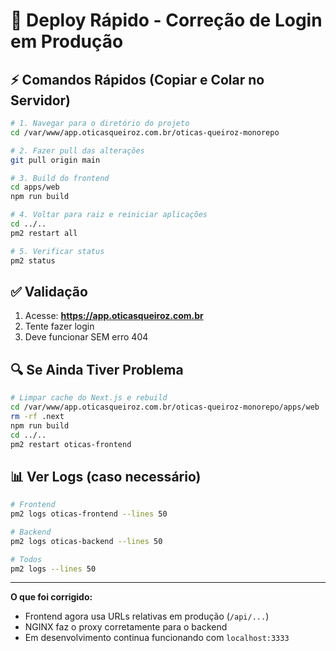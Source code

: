 # 🚀 Deploy Rápido - Correção de Login em Produção

## ⚡ Comandos Rápidos (Copiar e Colar no Servidor)

```bash
# 1. Navegar para o diretório do projeto
cd /var/www/app.oticasqueiroz.com.br/oticas-queiroz-monorepo

# 2. Fazer pull das alterações
git pull origin main

# 3. Build do frontend
cd apps/web
npm run build

# 4. Voltar para raiz e reiniciar aplicações
cd ../..
pm2 restart all

# 5. Verificar status
pm2 status
```

## ✅ Validação

1. Acesse: **https://app.oticasqueiroz.com.br**
2. Tente fazer login
3. Deve funcionar SEM erro 404

## 🔍 Se Ainda Tiver Problema

```bash
# Limpar cache do Next.js e rebuild
cd /var/www/app.oticasqueiroz.com.br/oticas-queiroz-monorepo/apps/web
rm -rf .next
npm run build
cd ../..
pm2 restart oticas-frontend
```

## 📊 Ver Logs (caso necessário)

```bash
# Frontend
pm2 logs oticas-frontend --lines 50

# Backend  
pm2 logs oticas-backend --lines 50

# Todos
pm2 logs --lines 50
```

---

**O que foi corrigido:**
- Frontend agora usa URLs relativas em produção (`/api/...`)
- NGINX faz o proxy corretamente para o backend
- Em desenvolvimento continua funcionando com `localhost:3333`

